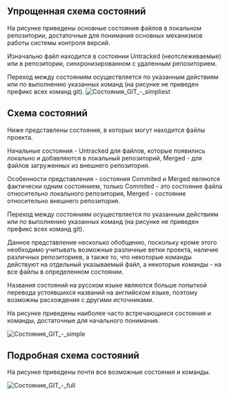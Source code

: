 ## Упрощенная схема состояний

На рисунке приведены основные состояния файлов в локальном репозитории, достаточные для понимания основных механизмов работы системы контроля версий.

Изначально файл находится в состоянии Untracked (неотслеживаемые) или в репозитории, синхронизированном с удаленным репозиторием.

Переход между состояниям осуществляется по указанным действиям или по выполнению указанных команд (на рисунке не приведен префикс всех команд git). 
![Состояния_GIT_-_simpliest](https://gitwork.ru/sub/tpro/-/raw/master/wiki/Состояния_GIT_-_simpliest.jpg)

## Схема состояний

Ниже представлены состояния, в которых могут находится файлы проекта. 

Начальные состояния - Untracked для файлов, которые появились локально и добавляются в локальный репозиторий, Merged - для файлов загруженных из внешнего репозитория.

Особенности представления - состояния Commited и Merged являются фактически одним состоянием, только Commited - это состояние файла относительно локального репозитория, Merged - состояние относительно внешнего репозитория.

Переход между состояниям осуществляется по указанным действиям или по выполнению указанных команд (на рисунке не приведен префикс всех команд git). 

Данное представление несколько обобщенно, поскольку кроме этого необходимо учитывать возможные различные ветки проекта, наличие различных репозиториев, а также то, что некоторые команды действуют на отдельный указываемый файл, а некоторые команды - на все файлы в определенном состоянии.

Названия состояний на русском языке являются больше попыткой перевода устоявшихся названий на английском языке, поэтому возможны расхождения с другими источниками.

На рисунке приведены наиболее часто встречающиеся состояния и команды, достаточные для начального понимания.

![Состояния_GIT_-_simple](https://gitwork.ru/sub/tpro/-/raw/master/wiki/Состояния_GIT_-_simple.jpg)

## Подробная схема состояний

На рисунке приведены почти все возможные состояния и команды.

![Состояния_GIT_-_full](https://gitwork.ru/sub/tpro/-/raw/master/wiki/Состояния%20GIT_-_full.jpg)




